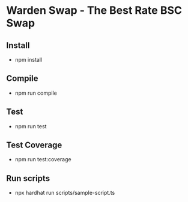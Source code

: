 # Warden Swap - The Best Rate BSC Swap

## Install
- npm install

## Compile
- npm run compile

## Test
- npm run test

## Test Coverage
- npm run test:coverage

## Run scripts
- npx hardhat run scripts/sample-script.ts
